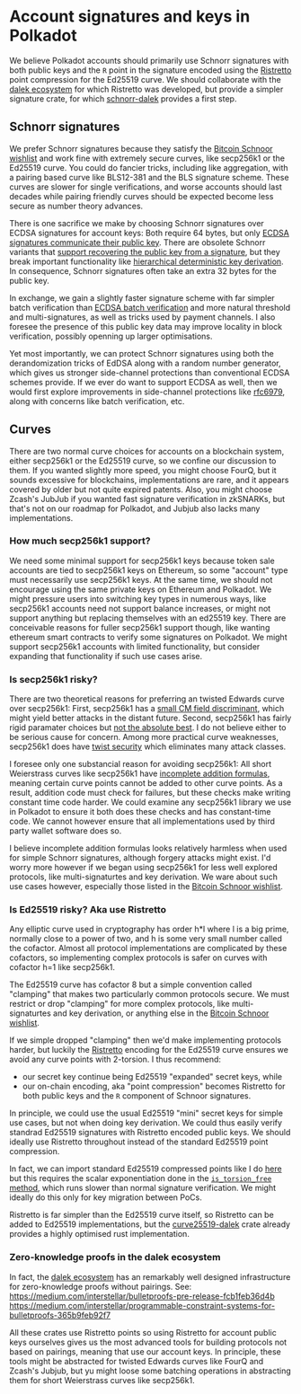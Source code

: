 
# Account signatures and keys in Polkadot

We believe Polkadot accounts should primarily use Schnorr signatures with both public keys and the `R` point in the signature encoded using the [Ristretto](https://ristretto.group) point compression for the Ed25519 curve.  We should collaborate with the [dalek ecosystem](https://github.com/dalek-cryptography) for which Ristretto was developed, but provide a simpler signature crate, for which [schnorr-dalek](https://github.com/w3f/schnorr-dalek) provides a first step.


## Schnorr signatures 

We prefer Schnorr signatures because they satisfy the [Bitcoin Schnoor wishlist](https://github.com/sipa/bips/blob/bip-schnorr/bip-schnorr.mediawiki) and work fine with extremely secure curves, like secp256k1 or the Ed25519 curve.  You could do fancier tricks, including like aggregation, with a pairing based curve like BLS12-381 and the BLS signature scheme.  These curves are slower for single verifications, and worse accounts should last decades while pairing friendly curves should be expected become less secure as number theory advances.  

There is one sacrifice we make by choosing Schnorr signatures over ECDSA signatures for account keys:  Both require 64 bytes, but only [ECDSA signatures communicate their public key](https://crypto.stackexchange.com/questions/18105/how-does-recovering-the-public-key-from-an-ecdsa-signature-work).  There are obsolete Schnorr variants that [support recovering the public key from a signature](https://crypto.stackexchange.com/questions/60825/schnorr-pubkey-recovery), but 
they break important functionality like [hierarchical deterministic key derivation](https://www.deadalnix.me/2017/02/17/schnorr-signatures-for-not-so-dummies/).  In consequence, Schnorr signatures often take an extra 32 bytes for the public key.

In exchange, we gain a slightly faster signature scheme with far simpler batch verification than [ECDSA batch verification](http://cse.iitkgp.ac.in/~abhij/publications/ECDSA-SP-ACNS2014.pdf) and more natural threshold and multi-signatures, as well as tricks used by payment channels.  I also foresee the presence of this public key data may improve locality in block verification, possibly openning up larger optimisations.

Yet most importantly, we can protect Schnorr signatures using both the derandomization tricks of EdDSA along with a random number generator, which gives us stronger side-channel protections than conventional ECDSA schemes provide.  If we ever do want to support ECDSA as well, then we would first explore improvements in side-channel protections like [rfc6979](https://tools.ietf.org/html/rfc6979), along with concerns like batch verification, etc.


## Curves

There are two normal curve choices for accounts on a blockchain system, either secp256k1 or the Ed25519 curve, so we confine our discussion to them.  If you wanted slightly more speed, you might choose FourQ, but it sounds excessive for blockchains, implementations are rare, and it appears covered by older but not quite expired patents.  Also, you might choose Zcash's JubJub if you wanted fast signature verification in zkSNARKs, but that's not on our roadmap for Polkadot, and Jubjub also lacks many implementations.

### How much secp256k1 support?

We need some minimal support for secp256k1 keys because token sale accounts are tied to secp256k1 keys on Ethereum, so some "account" type must necessarily use secp256k1 keys.  At the same time, we should not encourage using the same private keys on Ethereum and Polkadot.  We might pressure users into switching key types in numerous ways, like secp256k1 accounts need not support balance increases, or might not support anything but replacing themselves with an ed25519 key.  There are conceivable reasons for fuller secp256k1 support though, like wanting ethereum smart contracts to verify some signatures on Polkadot.  We might support secp256k1 accounts with limited functionality, but consider expanding that functionality if such use cases arise. 

### Is secp256k1 risky?

There are two theoretical reasons for preferring an twisted Edwards curve over secp256k1:  First, secp256k1 has a [small CM field discriminant](https://safecurves.cr.yp.to/disc.html), which might yield better attacks in the distant future.  Second, secp256k1 has fairly rigid paramater choices but [not the absolute best](https://safecurves.cr.yp.to/rigid.html).  I do not believe either to be serious cause for concern.  Among more practical curve weaknesses, secp256k1 does have [twist security](https://safecurves.cr.yp.to/twist.html) which eliminates many attack classes.  

I foresee only one substancial reason for avoiding secp256k1:  All short Weierstrass curves like secp256k1 have [incomplete addition formulas](https://safecurves.cr.yp.to/complete.html), meaning certain curve points cannot be added to other curve points.  As a result, addition code must check for failures, but these checks make writing constant time code harder.  We could examine any secp256k1 library we use in Polkadot to ensure it both does these checks and has constant-time code.  We cannot however ensure that all implementations used by third party wallet software does so.

I believe incomplete addition formulas looks relatively harmless when used for simple Schnorr signatures, although forgery attacks might exist.  I'd worry more however if we began using secp256k1 for less well explored protocols, like multi-signaturtes and key derivation.   We ware about such use cases however, especially those listed in the [Bitcoin Schnoor wishlist](https://github.com/sipa/bips/blob/bip-schnorr/bip-schnorr.mediawiki).  

### Is Ed25519 risky?  Aka use Ristretto

Any elliptic curve used in cryptography has order h*l where l is a big prime, normally close to a power of two, and h is some very small number called the cofactor.  Almost all protocol implementations are complicated by these cofactors, so implementing complex protocols is safer on curves with cofactor h=1 like secp256k1.  

The Ed25519 curve has cofactor 8 but a simple convention called "clamping" that makes two particularly common protocols secure.  We must restrict or drop "clamping" for more complex protocols, like multi-signaturtes and key derivation, or anything else in the [Bitcoin Schnoor wishlist](https://github.com/sipa/bips/blob/bip-schnorr/bip-schnorr.mediawiki).  

If we simple dropped "clamping" then we'd make implementing protocols harder, but luckily the [Ristretto](https://ristretto.group) encoding for the Ed25519 curve ensures we avoid any curve points with 2-torsion.  I thus recommend:
 - our secret key continue being Ed25519 "expanded" secret keys, while
 - our on-chain encoding, aka "point compression" becomes Ristretto for both public keys and the `R` component of Schnoor signatures. 

In principle, we could use the usual Ed25519 "mini" secret keys for simple use cases, but not when doing key derivation.  We could thus easily verify standrad Ed25519 signatures with Ristretto encoded public keys.  We should ideally use Ristretto throughout instead of the standard Ed25519 point compression.  

In fact, we can import standard Ed25519 compressed points like I do [here](https://github.com/w3f/schnorr-dalek/blob/master/src/ristretto.rs#L877) but this requires the scalar exponentiation done in the [`is_torsion_free` method](https://doc.dalek.rs/curve25519_dalek/edwards/struct.EdwardsPoint.html#method.is_torsion_free), which runs slower than normal signature verification.  We might ideally do this only for key migration between PoCs.

Ristretto is far simpler than the Ed25519 curve itself, so Ristretto can be added to Ed25519 implementations, but the [curve25519-dalek](https://github.com/dalek-cryptography/curve25519-dalek) crate already provides a highly optimised rust implementation.

### Zero-knowledge proofs in the dalek ecosystem

In fact, the [dalek ecosystem](https://github.com/dalek-cryptography) has an remarkably well designed infrastructure for zero-knowledge proofs without pairings.  See:
 https://medium.com/interstellar/bulletproofs-pre-release-fcb1feb36d4b
 https://medium.com/interstellar/programmable-constraint-systems-for-bulletproofs-365b9feb92f7

All these crates use Ristretto points so using Ristretto for account public keys ourselves gives us the most advanced tools for building protocols not based on pairings, meaning that use our account keys.  In principle, these tools might be abstracted for twisted Edwards curves like FourQ and Zcash's Jubjub, but yu might loose some batching operations in abstracting them for short Weierstrass curves like secp256k1. 



